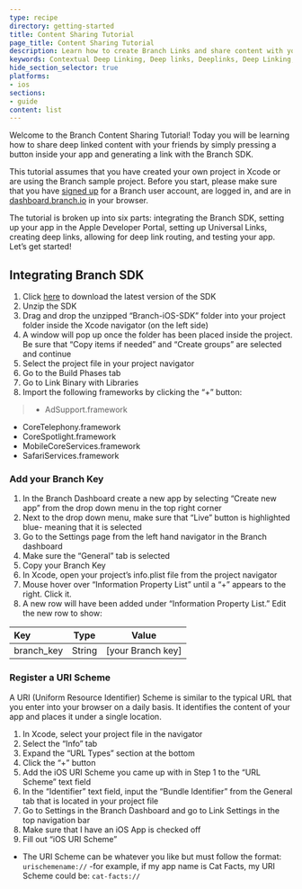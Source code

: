 ```yaml
---
type: recipe
directory: getting-started
title: Content Sharing Tutorial
page_title: Content Sharing Tutorial
description: Learn how to create Branch Links and share content with your friends directly from your app!
keywords: Contextual Deep Linking, Deep links, Deeplinks, Deep Linking, Deeplinking, Deferred Deep Linking, Deferred Deeplinking, Google App Indexing, Google App Invites, Apple Universal Links, Apple Spotlight Search, Facebook App Links, AppLinks, Deepviews, Deep views, Link Properties, Redirect Customization, Mobile SDK, Web SDK, HTTP API
hide_section_selector: true
platforms:
- ios
sections:
- guide
content: list
---
```


Welcome to the Branch Content Sharing Tutorial! Today you will be learning how to share deep linked content with your friends by simply pressing a button inside your app and generating a link with the Branch SDK.

This tutorial assumes that you have created your own project in Xcode or are using the Branch sample project. Before you start, please make sure that you have [signed up](https://dashboard.branch.io/login) for a Branch user account, are logged in, and are in [dashboard.branch.io](https://dashboard.branch.io) in your browser. 

The tutorial is broken up into six parts: integrating the Branch SDK, setting up your app in the Apple Developer Portal, setting up Universal Links, creating deep links, allowing for deep link routing, and testing your app. Let’s get started!

## Integrating Branch SDK

1. Click [here](https://s3-us-west-1.amazonaws.com/branchhost/Branch-iOS-SDK.zip) to download the latest version of the SDK
2. Unzip the SDK
3. Drag and drop the unzipped “Branch-iOS-SDK” folder into your project folder inside the Xcode navigator (on the left side)
4. A window will pop up once the folder has been placed inside the project. Be sure that  “Copy items if needed” and “Create groups” are selected and continue
5. Select the project file in your project navigator
6. Go to the Build Phases tab
7. Go to Link Binary with Libraries
8. Import the following frameworks by clicking the “+” button:

> * AdSupport.framework  
* CoreTelephony.framework  
* CoreSpotlight.framework  
* MobileCoreServices.framework  
* SafariServices.framework

### Add your Branch Key

1. In the Branch Dashboard create a new app by selecting “Create new app” from the drop down menu in the top right corner
2. Next to the drop down menu, make sure that “Live” button is highlighted blue- meaning that it is selected
3. Go to the Settings page from the left hand navigator in the Branch dashboard
4. Make sure the “General” tab is selected
5. Copy your Branch Key
6. In Xcode, open your project’s info.plist file from the project navigator
7. Mouse hover over “Information Property List” until a “+” appears to the right. Click it.
8. A new row will have been added under “Information Property List.” Edit the new row to show:

| Key | Type | Value |
| :--- | --- | --- |
| branch_key | String | [your Branch key] |

### Register a URI Scheme

A URI (Uniform Resource Identifier) Scheme is similar to the typical URL that you enter into your browser on a daily basis. It identifies the content of your app and places it under a single location.

1. In Xcode, select your project file in the navigator 
2. Select the “Info” tab
3. Expand the “URL Types” section at the bottom
4. Click the “+” button
5. Add the iOS URI Scheme you came up with in Step 1 to the “URL Scheme” text field
6. In the “Identifier” text field, input the “Bundle Identifier” from the General tab that is located in your project file
7. Go to Settings in the Branch Dashboard and go to Link Settings in the top navigation bar
8. Make sure that I have an iOS App is checked off 
9. Fill out “iOS URI Scheme”
 * The URI Scheme can be whatever you like but must follow the format: `urischemename://` -for example, if my app name is Cat Facts, my URI Scheme could be: `cat-facts://`

